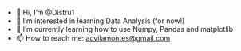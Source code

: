 - 👋 Hi, I’m @Distru1
- 👀 I’m interested in learning Data Analysis (for now!)
- 🌱 I’m currently learning how to use Numpy, Pandas and matplotlib
- 📫 How to reach me: acvilamontes@gmail.com 

<!---
Distru1/Distru1 is a ✨ special ✨ repository because its `README.md` (this file) appears on your GitHub profile.
You can click the Preview link to take a look at your changes.
--->
